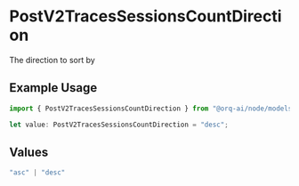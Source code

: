# PostV2TracesSessionsCountDirection

The direction to sort by

## Example Usage

```typescript
import { PostV2TracesSessionsCountDirection } from "@orq-ai/node/models/operations";

let value: PostV2TracesSessionsCountDirection = "desc";
```

## Values

```typescript
"asc" | "desc"
```